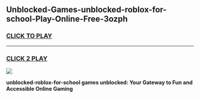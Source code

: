 
## Unblocked-Games-unblocked-roblox-for-school-Play-Online-Free-3ozph
<h3>
<a href="https://premium76.site?title=unblocked-roblox-for-school&ref=26A">CLICK TO PLAY</a></h3>
<hr>

<h3>
<a href="https://premium76.site?title=unblocked-roblox-for-school&ref=26A">CLICK 2 PLAY</a>
  
</h3>

<a href="https://premium76.site?title=unblocked-roblox-for-school&ref=26A"><img src="https://clearcache.store/games.png"></a>


**unblocked-roblox-for-school games unblocked: Your Gateway to Fun and Accessible Online Gaming**
